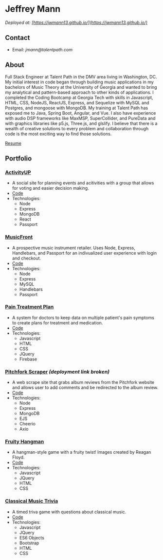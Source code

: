 # Jeffrey Mann

_Deployed at: [https://jwmann13.github.io/](https://jwmann13.github.io/)_

## Contact
* Email: _jmann@talentpath.com_

## About

Full Stack Engineer at Talent Path in the DMV area living in Washington, DC. My initial interest in code began through building music applications in my bachelors of Music Theory at the University of Georgia and wanted to bring my analytical and pattern-based approach to other kinds of applications. I completed the Coding Bootcamp at Georgia Tech with skills in Javascript, HTML, CSS, NodeJS, ReactJS, Express, and Sequelize with MySQL and Postgres, and mongoose with MongoDB. My training at Talent Path has exposed me to Java, Spring Boot, Angular, and Vue. I also have experience with audio DSP frameworks like MaxMSP, SuperCollider, and PureData and with graphics libraries like p5.js, Three.js, and glslify. I believe that there is a wealth of creative solutions to every problem and collaboration through code is the most exciting way to find those solutions.

[Resume](./resume/JWM-resume.pdf)

## Portfolio

### [ActivityUP](http://activityup.vote)
* A social site for planning events and acitivities with a group that allows for voting and easier decision making.
* [Code](https://github.com/XtraChase/activityup)
* Technologies: 
    * Node
    * Express
    * MongoDB
    * React
    * Passport

### [MusicFront](https://calm-brook-43420.herokuapp.com/)
* A prospective music instrument retailer. Uses Node, Express, Handlebars, and Passport for an indivualized user experience with login and checkout.
* [Code](https://www.github.com/jwmann13/musicfront)
* Technologies:
    * Node
    * Express
    * MySQL
    * Handlebars
    * Passport

### [Pain Treatment Plan](https://jwmann13.github.io/pain-management-portal/)
* A system for doctors to keep data on multiple patient's pain symptoms to create plans for treatment and medication.
* [Code](https://github.com/jwmann13/pain-management-portal)
* Technologies:
    * Javascript
    * HTML
    * CSS
    * JQuery
    * Firebase

### [Pitchfork Scraper](https://jwm-news-scraper.herokuapp.com/reviews) _(deployment link broken)_
* A web scrape site that grabs album reviews from the Pitchfork website and allows user to add comments and be redirected to the album review.
* [Code](https://github.com/jwmann13/news-scraper)
* Technologies:
    * Node
    * Express 
    * MongoDB 
    * EJS 
    * Cheerio 
    * Axio

### [Fruity Hangman](https://jwmann13.github.io/word-guess-game/)
* A hangman-style game with a fruity twist! Images created by Reagan Floyd.
* [Code](https://www.github.com/jwmann13/word-guess-game)
* Technologies: 
    * Javascript
    * JQuery
    * HTML
    * CSS

### [Classical Music Trivia](https://jwmann13.github.io/trivia-game/)
* A timed triva game with questions about classical music.
* [Code](https://www.github.com/jwmann13/trivia-game)
* Technologies: 
    * Javascript
    * JQuery
    * ES6 Objects
    * Bootstrap
    * HTML
    * CSS
